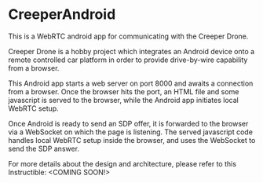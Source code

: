 CreeperAndroid
==============

This is a WebRTC android app for communicating with the Creeper Drone. 

Creeper Drone is a hobby project which integrates an Android device onto a remote controlled car platform in order to provide drive-by-wire capability from a browser.

This Android app starts a web server on port 8000 and awaits a connection from a browser. Once the browser hits the port, an HTML file and some javascript is served to the browser, while the Android app initiates local WebRTC setup. 

Once Android is ready to send an SDP offer, it is forwarded to the browser via a WebSocket on which the page is listening. The served javascript code handles local WebRTC setup inside the browser, and uses the WebSocket to send the SDP answer.

For more details about the design and architecture, please refer to this Instructible:
<COMING SOON!>

